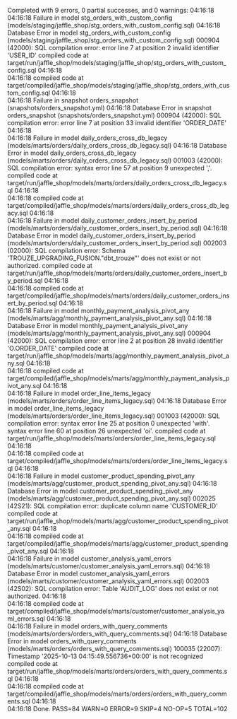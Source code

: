 Completed with 9 errors, 0 partial successes, and 0 warnings:
04:16:18  
04:16:18  Failure in model stg_orders_with_custom_config (models/staging/jaffle_shop/stg_orders_with_custom_config.sql)
04:16:18    Database Error in model stg_orders_with_custom_config (models/staging/jaffle_shop/stg_orders_with_custom_config.sql)
  000904 (42000): SQL compilation error: error line 7 at position 2
  invalid identifier 'USER_ID'
  compiled code at target/run/jaffle_shop/models/staging/jaffle_shop/stg_orders_with_custom_config.sql
04:16:18  
04:16:18    compiled code at target/compiled/jaffle_shop/models/staging/jaffle_shop/stg_orders_with_custom_config.sql
04:16:18  
04:16:18  Failure in snapshot orders_snapshot (snapshots/orders_snapshot.yml)
04:16:18    Database Error in snapshot orders_snapshot (snapshots/orders_snapshot.yml)
  000904 (42000): SQL compilation error: error line 7 at position 33
  invalid identifier 'ORDER_DATE'
04:16:18  
04:16:18  Failure in model daily_orders_cross_db_legacy (models/marts/orders/daily_orders_cross_db_legacy.sql)
04:16:18    Database Error in model daily_orders_cross_db_legacy (models/marts/orders/daily_orders_cross_db_legacy.sql)
  001003 (42000): SQL compilation error:
  syntax error line 57 at position 9 unexpected ','.
  compiled code at target/run/jaffle_shop/models/marts/orders/daily_orders_cross_db_legacy.sql
04:16:18  
04:16:18    compiled code at target/compiled/jaffle_shop/models/marts/orders/daily_orders_cross_db_legacy.sql
04:16:18  
04:16:18  Failure in model daily_customer_orders_insert_by_period (models/marts/orders/daily_customer_orders_insert_by_period.sql)
04:16:18    Database Error in model daily_customer_orders_insert_by_period (models/marts/orders/daily_customer_orders_insert_by_period.sql)
  002003 (02000): SQL compilation error:
  Schema 'TROUZE_UPGRADING_FUSION."dbt_trouze"' does not exist or not authorized.
  compiled code at target/run/jaffle_shop/models/marts/orders/daily_customer_orders_insert_by_period.sql
04:16:18  
04:16:18    compiled code at target/compiled/jaffle_shop/models/marts/orders/daily_customer_orders_insert_by_period.sql
04:16:18  
04:16:18  Failure in model monthly_payment_analysis_pivot_any (models/marts/agg/monthly_payment_analysis_pivot_any.sql)
04:16:18    Database Error in model monthly_payment_analysis_pivot_any (models/marts/agg/monthly_payment_analysis_pivot_any.sql)
  000904 (42000): SQL compilation error: error line 2 at position 28
  invalid identifier 'O.ORDER_DATE'
  compiled code at target/run/jaffle_shop/models/marts/agg/monthly_payment_analysis_pivot_any.sql
04:16:18  
04:16:18    compiled code at target/compiled/jaffle_shop/models/marts/agg/monthly_payment_analysis_pivot_any.sql
04:16:18  
04:16:18  Failure in model order_line_items_legacy (models/marts/orders/order_line_items_legacy.sql)
04:16:18    Database Error in model order_line_items_legacy (models/marts/orders/order_line_items_legacy.sql)
  001003 (42000): SQL compilation error:
  syntax error line 25 at position 0 unexpected 'with'.
  syntax error line 60 at position 26 unexpected 'oi'.
  compiled code at target/run/jaffle_shop/models/marts/orders/order_line_items_legacy.sql
04:16:18  
04:16:18    compiled code at target/compiled/jaffle_shop/models/marts/orders/order_line_items_legacy.sql
04:16:18  
04:16:18  Failure in model customer_product_spending_pivot_any (models/marts/agg/customer_product_spending_pivot_any.sql)
04:16:18    Database Error in model customer_product_spending_pivot_any (models/marts/agg/customer_product_spending_pivot_any.sql)
  002025 (42S21): SQL compilation error:
  duplicate column name 'CUSTOMER_ID'
  compiled code at target/run/jaffle_shop/models/marts/agg/customer_product_spending_pivot_any.sql
04:16:18  
04:16:18    compiled code at target/compiled/jaffle_shop/models/marts/agg/customer_product_spending_pivot_any.sql
04:16:18  
04:16:18  Failure in model customer_analysis_yaml_errors (models/marts/customer/customer_analysis_yaml_errors.sql)
04:16:18    Database Error in model customer_analysis_yaml_errors (models/marts/customer/customer_analysis_yaml_errors.sql)
  002003 (42S02): SQL compilation error:
  Table 'AUDIT_LOG' does not exist or not authorized.
04:16:18  
04:16:18    compiled code at target/compiled/jaffle_shop/models/marts/customer/customer_analysis_yaml_errors.sql
04:16:18  
04:16:18  Failure in model orders_with_query_comments (models/marts/orders/orders_with_query_comments.sql)
04:16:18    Database Error in model orders_with_query_comments (models/marts/orders/orders_with_query_comments.sql)
  100035 (22007): Timestamp '2025-10-13 04:15:49.556736+00:00' is not recognized
  compiled code at target/run/jaffle_shop/models/marts/orders/orders_with_query_comments.sql
04:16:18  
04:16:18    compiled code at target/compiled/jaffle_shop/models/marts/orders/orders_with_query_comments.sql
04:16:18  
04:16:18  Done. PASS=84 WARN=0 ERROR=9 SKIP=4 NO-OP=5 TOTAL=102